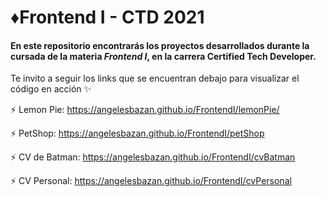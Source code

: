 # ♦Frontend I - CTD 2021

#### En este repositorio encontrarás los proyectos desarrollados durante la cursada de la materia *Frontend I*, en la carrera  **Certified Tech Developer**.

Te invito a seguir los links que se encuentran debajo para visualizar el código en acción ✨

⚡ Lemon Pie: https://angelesbazan.github.io/FrontendI/lemonPie/

⚡ PetShop: https://angelesbazan.github.io/FrontendI/petShop

⚡ CV de Batman: https://angelesbazan.github.io/FrontendI/cvBatman

⚡ CV Personal: https://angelesbazan.github.io/FrontendI/cvPersonal
